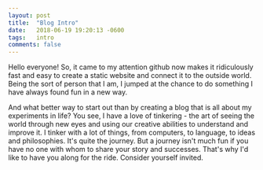 ```yaml
---
layout: post
title:  "Blog Intro"
date:   2018-06-19 19:20:13 -0600 
tags:   intro 
comments: false
---
```

Hello everyone! So, it came to my attention github now makes it ridiculously fast and easy to create a static website and connect it to the outside world. Being the sort of person that I am, I jumped at the chance to do something I have always found fun in a new way.

And what better way to start out than by creating a blog that is all about my experiments in life? You see, I have a love of tinkering - the art of seeing the world through new eyes and using our creative abilities to understand and improve it. I tinker with a lot of things, from computers, to language, to ideas and philosophies. It's quite the journey. But a journey isn't much fun if you have no one with whom to share your story and successes. That's why I'd like to have you along for the ride. Consider yourself invited. 

